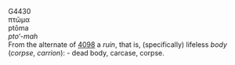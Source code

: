 G4430  
πτῶμα  
ptōma  
*pto‘-mah*  
From the alternate of [4098](g4098) a *ruin*, that is, (specifically)
lifeless *body* (*corpse*, *carrion*): - dead body, carcase, corpse.  
